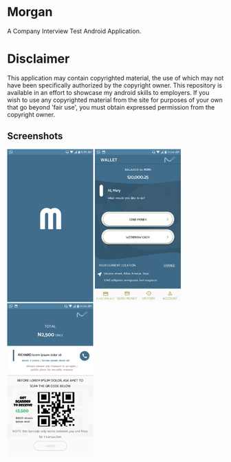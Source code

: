 # Morgan
A Company Interview Test Android Application.

# Disclaimer
This application may contain copyrighted material, the use of which may not have been specifically authorized by the copyright owner. This
repository is available in an effort to showcase my android skills to employers. If you wish to use any copyrighted material from the site for
purposes of your own that go beyond 'fair use', you must obtain expressed permission from the copyright owner.

## Screenshots
<p>
  <img src="screenshots/1.png" width="200">
  <img src="screenshots/2.png" width="200">
  <img src="screenshots/3.png" width="200">
</p>
